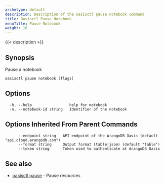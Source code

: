 ```yaml
---
archetype: default
description: Description of the oasisctl pause notebook command
title: Oasisctl Pause Notebook
menuTitle: Pause Notebook
weight: 10
---
```

{{< description >}}
## Synopsis
Pause a notebook

```
oasisctl pause notebook [flags]
```

## Options
```
  -h, --help                 help for notebook
  -n, --notebook-id string   Identifier of the notebook
```

## Options Inherited From Parent Commands
```
      --endpoint string   API endpoint of the ArangoDB Oasis (default "api.cloud.arangodb.com")
      --format string     Output format (table|json) (default "table")
      --token string      Token used to authenticate at ArangoDB Oasis
```

## See also
* [oasisctl pause](_index.md)	 - Pause resources

